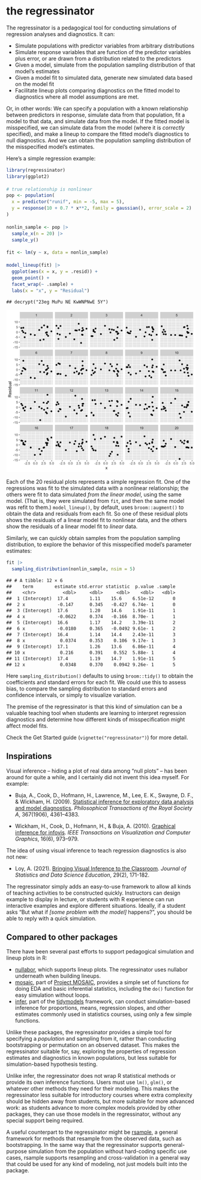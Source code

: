 
<!-- WARNING: README.md is generated from README.Rmd; edit that
     instead, then use rmarkdown::render("README.Rmd") to regenerate -->

# the regressinator

The regressinator is a pedagogical tool for conducting simulations of
regression analyses and diagnostics. It can:

-   Simulate populations with predictor variables from arbitrary
    distributions
-   Simulate response variables that are function of the predictor
    variables plus error, or are drawn from a distribution related to
    the predictors
-   Given a model, simulate from the population sampling distribution of
    that model’s estimates
-   Given a model fit to simulated data, generate new simulated data
    based on the model fit
-   Facilitate lineup plots comparing diagnostics on the fitted model to
    diagnostics where all model assumptions are met.

Or, in other words: We can specify a population with a known
relationship between predictors in response, simulate data from that
population, fit a model to that data, and simulate data from the model.
If the fitted model is misspecified, we can simulate data from the model
(where it is *correctly* specified), and make a lineup to compare the
fitted model’s diagnostics to null diagnostics. And we can obtain the
population sampling distribution of the misspecified model’s estimates.

Here’s a simple regression example:

``` r
library(regressinator)
library(ggplot2)

# true relationship is nonlinear
pop <- population(
  x = predictor("runif", min = -5, max = 5),
  y = response(10 + 0.7 * x**2, family = gaussian(), error_scale = 2)
)

nonlin_sample <- pop |>
  sample_x(n = 20) |>
  sample_y()

fit <- lm(y ~ x, data = nonlin_sample)

model_lineup(fit) |>
  ggplot(aes(x = x, y = .resid)) +
  geom_point() +
  facet_wrap(~ .sample) +
  labs(x = "x", y = "Residual")
```

    ## decrypt("23eg MuPu NE KwWNPNwE 5Y")

<img src="man/figures/README-example-regression-lineup-1.png" width="672" />

Each of the 20 residual plots represents a simple regression fit. One of
the regressions was fit to the simulated data with a nonlinear
relationship; the others were fit to data simulated *from the linear
model*, using the same model. (That is, they were simulated from `fit`,
and then the same model was refit to them.) `model_lineup()`, by
default, uses `broom::augment()` to obtain the data and residuals from
each fit. So one of these residual plots shows the residuals of a linear
model fit to nonlinear data, and the others show the residuals of a
linear model fit to *linear* data.

Similarly, we can quickly obtain samples from the population sampling
distribution, to explore the behavior of this misspecified model’s
parameter estimates:

``` r
fit |>
  sampling_distribution(nonlin_sample, nsim = 5)
```

    ## # A tibble: 12 × 6
    ##    term        estimate std.error statistic  p.value .sample
    ##    <chr>          <dbl>     <dbl>     <dbl>    <dbl>   <dbl>
    ##  1 (Intercept)  17.4        1.11    15.6    6.51e-12       0
    ##  2 x            -0.147      0.345   -0.427  6.74e- 1       0
    ##  3 (Intercept)  17.6        1.20    14.6    1.91e-11       1
    ##  4 x            -0.0622     0.374   -0.166  8.70e- 1       1
    ##  5 (Intercept)  16.6        1.17    14.2    3.39e-11       2
    ##  6 x            -0.0180     0.365   -0.0492 9.61e- 1       2
    ##  7 (Intercept)  16.4        1.14    14.4    2.43e-11       3
    ##  8 x             0.0374     0.353    0.106  9.17e- 1       3
    ##  9 (Intercept)  17.1        1.26    13.6    6.86e-11       4
    ## 10 x             0.216      0.391    0.552  5.88e- 1       4
    ## 11 (Intercept)  17.4        1.19    14.7    1.91e-11       5
    ## 12 x             0.0348     0.370    0.0942 9.26e- 1       5

Here `sampling_distribution()` defaults to using `broom::tidy()` to
obtain the coefficients and standard errors for each fit. We could use
this to assess bias, to compare the sampling distribution to standard
errors and confidence intervals, or simply to visualize variation.

The premise of the regressinator is that this kind of simulation can be
a valuable teaching tool when students are learning to interpret
regression diagnostics and determine how different kinds of
misspecification might affect model fits.

Check the Get Started guide (`vignette("regressinator")`) for more
detail.

## Inspirations

Visual inference – hiding a plot of real data among “null plots” – has
been around for quite a while, and I certainly did not invent this idea
myself. For example:

-   Buja, A., Cook, D., Hofmann, H., Lawrence, M., Lee, E. K.,
    Swayne, D. F., & Wickham, H. (2009). [Statistical inference for
    exploratory data analysis and model
    diagnostics](https://doi.org/10.1098/rsta.2009.0120). *Philosophical
    Transactions of the Royal Society A*, 367(1906), 4361–4383.

-   Wickham, H., Cook, D., Hofmann, H., & Buja, A. (2010). [Graphical
    inference for infovis](https://doi.org/10.1109/TVCG.2010.161). *IEEE
    Transactions on Visualization and Computer Graphics*, 16(6),
    973–979.

The idea of using visual inference to teach regression diagnostics is
also not new:

-   Loy, A. (2021). [Bringing Visual Inference to the
    Classroom](https://doi.org/10.1080/26939169.2021.1920866). *Journal
    of Statistics and Data Science Education*, 29(2), 171-182.

The regressinator simply adds an easy-to-use framework to allow all
kinds of teaching activities to be constructed quickly. Instructors can
design example to display in lecture, or students with R experience can
run interactive examples and explore different situations. Ideally, if a
student asks “But what if *\[some problem with the model\]* happens?”,
you should be able to reply with a quick simulation.

## Compared to other packages

There have been several past efforts to support pedagogical simulation
and lineup plots in R:

-   [nullabor](https://cran.r-project.org/package=nullabor), which
    supports lineup plots. The regressinator uses nullabor underneath
    when building lineups.
-   [mosaic](https://cran.r-project.org/package=mosaic), part of
    [Project MOSAIC](http://www.mosaic-web.org/), provides a simple set
    of functions for doing EDA and basic inferential statistics,
    including the `do()` function for easy simulation without loops.
-   [infer](https://infer.tidymodels.org/), part of the
    [tidymodels](https://www.tidymodels.org/) framework, can conduct
    simulation-based inference for proportions, means, regression
    slopes, and other estimates commonly used in statistics courses,
    using only a few simple functions.

Unlike these packages, the regressinator provides a simple tool for
specifying a *population* and sampling from it, rather than conducting
bootstrapping or permutation on an observed dataset. This makes the
regressinator suitable for, say, exploring the properties of regression
estimates and diagnostics in known populations, but less suitable for
simulation-based hypothesis testing.

Unlike infer, the regressinator does not wrap R statistical methods or
provide its own inference functions. Users must use `lm()`, `glm()`, or
whatever other methods they need for their modeling. This makes the
regressinator less suitable for introductory courses where extra
complexity should be hidden away from students, but more suitable for
more advanced work: as students advance to more complex models provided
by other packages, they can use those models in the regressinator,
without any special support being required.

A useful counterpart to the regressinator might be
[rsample](https://rsample.tidymodels.org/), a general framework for
methods that resample from the observed data, such as bootstrapping. In
the same way that the regressinator supports general-purpose simulation
from the population without hard-coding specific use cases, rsample
supports resampling and cross-validation in a general way that could be
used for any kind of modeling, not just models built into the package.
